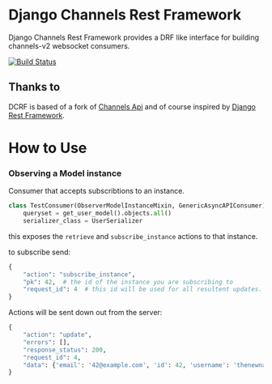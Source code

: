 # Django Channels Rest Framework

Django Channels Rest Framework provides a DRF like interface for building channels-v2 websocket consumers.


[![Build Status](https://travis-ci.org/hishnash/djangochannelsrestframework.svg?branch=master)](https://travis-ci.org/hishnash/djangochannelsrestframework)


## Thanks to


DCRF is based of a fork of [Channels Api](https://github.com/linuxlewis/channels-api) and of course inspired by [Django Rest Framework](http://www.django-rest-framework.org/).


# How to Use



### Observing a Model instance
Consumer that accepts subscribtions to an instance.
```python
class TestConsumer(ObserverModelInstanceMixin, GenericAsyncAPIConsumer):
    queryset = get_user_model().objects.all()
    serializer_class = UserSerializer
```

this exposes the `retrieve` and `subscribe_instance` actions to that instance.

to subscribe send:
```python
{
    "action": "subscribe_instance",
    "pk": 42,  # the id of the instance you are subscribing to
    "request_id": 4  # this id will be used for all resultent updates.
}
```

Actions will be sent down out from the server:
```python
{
    "action": "update",
    "errors": [],
    "response_status": 200,
    "request_id": 4,
    "data": {'email': '42@example.com', 'id': 42, 'username': 'thenewname'},
}
```

